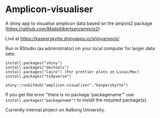 # Amplicon-visualiser
A shiny app to visualise amplicon data based on the ampvis2 package (https://github.com/MadsAlbertsen/ampvis2)

Live at https://kasperskytte.shinyapps.io/shinyampvis/

Run in RStudio (as administrator) on your local computer for larger data sets:
```
install.packages("shiny")
install.packages("devtools")
install.packages("Cairo") (For prettier plots on Linux/Mac)
install.packages("tidyverse")

shiny::runGitHub("amplicon-visualiser","kasperskytte")
```

If you get the error "there is no package 'packagename'" use `install.packages("packagename")` to install the required package(s). 

Currently internal project on Aalborg University.